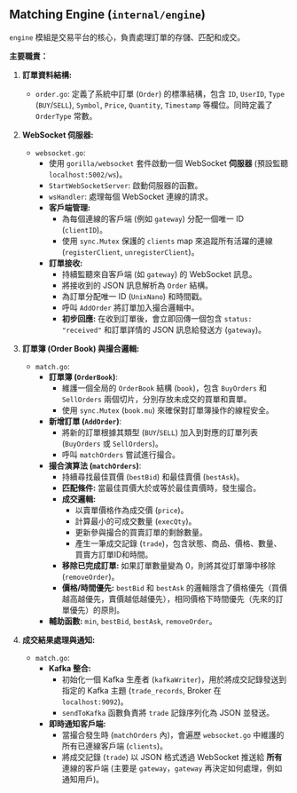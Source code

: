 ## Matching Engine (`internal/engine`)

`engine` 模組是交易平台的核心，負責處理訂單的存儲、匹配和成交。

**主要職責：**

1.  **訂單資料結構:**
    * `order.go`: 定義了系統中訂單 (`Order`) 的標準結構，包含 `ID`, `UserID`, `Type` (`BUY`/`SELL`), `Symbol`, `Price`, `Quantity`, `Timestamp` 等欄位。同時定義了 `OrderType` 常數。

2.  **WebSocket 伺服器:**
    * `websocket.go`:
        * 使用 `gorilla/websocket` 套件啟動一個 WebSocket **伺服器** (預設監聽 `localhost:5002/ws`)。
        * `StartWebSocketServer`: 啟動伺服器的函數。
        * `wsHandler`: 處理每個 WebSocket 連線的請求。
        * **客戶端管理:**
            * 為每個連線的客戶端 (例如 `gateway`) 分配一個唯一 ID (`clientID`)。
            * 使用 `sync.Mutex` 保護的 `clients` map 來追蹤所有活躍的連線 (`registerClient`, `unregisterClient`)。
        * **訂單接收:**
            * 持續監聽來自客戶端 (如 `gateway`) 的 WebSocket 訊息。
            * 將接收到的 JSON 訊息解析為 `Order` 結構。
            * 為訂單分配唯一 ID (`UnixNano`) 和時間戳。
            * 呼叫 `AddOrder` 將訂單加入撮合邏輯中。
            * **初步回應:** 在收到訂單後，會立即回傳一個包含 `status: "received"` 和訂單詳情的 JSON 訊息給發送方 (`gateway`)。

3.  **訂單簿 (Order Book) 與撮合邏輯:**
    * `match.go`:
        * **訂單簿 (`OrderBook`)**:
            * 維護一個全局的 `OrderBook` 結構 (`book`)，包含 `BuyOrders` 和 `SellOrders` 兩個切片，分別存放未成交的買單和賣單。
            * 使用 `sync.Mutex` (`book.mu`) 來確保對訂單簿操作的線程安全。
        * **新增訂單 (`AddOrder`)**:
            * 將新的訂單根據其類型 (`BUY`/`SELL`) 加入到對應的訂單列表 (`BuyOrders` 或 `SellOrders`)。
            * 呼叫 `matchOrders` 嘗試進行撮合。
        * **撮合演算法 (`matchOrders`)**:
            * 持續尋找最佳買價 (`bestBid`) 和最佳賣價 (`bestAsk`)。
            * **匹配條件:** 當最佳買價大於或等於最佳賣價時，發生撮合。
            * **成交邏輯:**
                * 以賣單價格作為成交價 (`price`)。
                * 計算最小的可成交數量 (`execQty`)。
                * 更新參與撮合的買賣訂單的剩餘數量。
                * 產生一筆成交記錄 (`trade`)，包含狀態、商品、價格、數量、買賣方訂單ID和時間。
            * **移除已完成訂單:** 如果訂單數量變為 0，則將其從訂單簿中移除 (`removeOrder`)。
            * **價格/時間優先:** `bestBid` 和 `bestAsk` 的邏輯隱含了價格優先（買價越高越優先，賣價越低越優先），相同價格下時間優先（先來的訂單優先）的原則。
        * **輔助函數:** `min`, `bestBid`, `bestAsk`, `removeOrder`。

4.  **成交結果處理與通知:**
    * `match.go`:
        * **Kafka 整合:**
            * 初始化一個 Kafka 生產者 (`kafkaWriter`)，用於將成交記錄發送到指定的 Kafka 主題 (`trade_records`, Broker 在 `localhost:9092`)。
            * `sendToKafka` 函數負責將 `trade` 記錄序列化為 JSON 並發送。
        * **即時通知客戶端:**
            * 當撮合發生時 (`matchOrders` 內)，會遍歷 `websocket.go` 中維護的所有已連線客戶端 (`clients`)。
            * 將成交記錄 (`trade`) 以 JSON 格式透過 WebSocket 推送給 **所有** 連線的客戶端 (主要是 `gateway`，`gateway` 再決定如何處理，例如通知用戶)。
